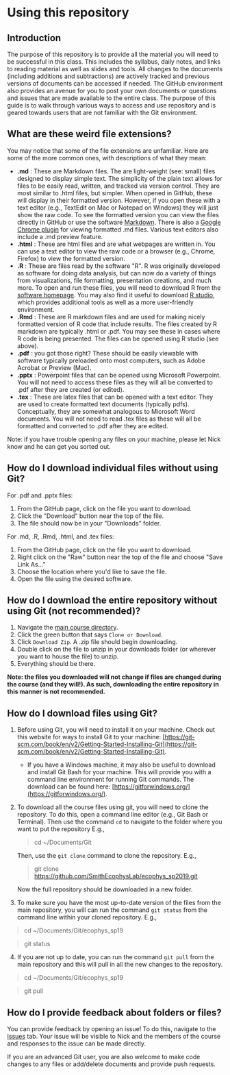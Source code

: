 # Using this repository

## Introduction
The purpose of this repository is to provide all the material you will need to be
successful in this class. This includes the syllabus, daily notes, 
and links to reading material as well as slides and tools.
All changes to the documents (including additions and subtractions) are actively tracked
and previous versions of documents can be accessed if needed.
The GitHub environment also provides an avenue for you to post your own documents or
questions and issues that are made available to the entire class.
The purpose of this guide is to walk through various ways to access and use repository
and is geared towards users that are not familiar with the Git environment.

## What are these weird file extensions?
You may notice that some of the file extensions are unfamiliar.
Here are some of the more common ones, with descriptions of what they mean:
- **.md** : These are Markdown files. The are light-weight (see: small) files
designed to display simple text. The simplicity of the plain text allows for files to
be easily read, written, and tracked via version control. They are most similar to
.html files, but simpler. When opened in GitHub, these will display in their formatted
version. However, if you open these with a text editor
(e.g., TextEdit on Mac or Notepad on Windows) they will just show the raw code. To see
the formatted version you can view the files directly in GitHub or
use the software [Markdown](https://daringfireball.net/projects/markdown/).
There is also a 
[Google Chrome plugin](https://chrome.google.com/webstore/detail/markdown-preview/jmchmkecamhbiokiopfpnfgbidieafmd?hl=en)
for viewing formatted .md files. Various text editors also include a .md preview feature.
- **.html** : These are html files and are what webpages are written in.
You can use a text editor to view the raw code or a browser (e.g., Chrome, Firefox)
to view the formatted version.
- **.R** : These are files read by the software "R". R was originally developed as
software for doing data analysis, but can now do a variety of things from visualizations,
file formatting, presentation creations, and much more. To open and run these files, you
will need to download R from the [software homepage](https://www.r-project.org/).
You may also find it useful to download [R studio](https://www.rstudio.com/), which
provides additional tools as well as a more user-friendly environment.
- **.Rmd** : These are R markdown files and are used for making nicely formatted version of
R code that include results. The files created by R markdown are typically .html or .pdf.
You may see these in cases where R code is being presented. The files can be opened
using R studio (see above).
- **.pdf** : you got those right? These should be easily viewable with
software typically preloaded onto most computers, such as Adobe Acrobat or Preview (Mac).
- **.pptx** : Powerpoint files that can be opened using Microsoft Powerpoint.
You will not need to access these files as they will all be converted to .pdf
after they are created (or edited).
- **.tex** : These are latex files that can be opened with a text editor. They are
used to create formatted text documents (typically pdfs). Conceptually, they are somewhat
analogous to Microsoft Word documents. You will not need to read .tex files as these will
all be formatted and converted to .pdf after they are edited.

Note: if you have trouble opening any files on your machine, please let Nick know and
he can get you sorted out.

## How do I download individual files without using Git?
For .pdf and .pptx files:
1. From the GitHub page, click on the file you want to download.
2. Click the "Download" button near the top of the file.
3. The file should now be in your "Downloads" folder.

For .md, .R, .Rmd, .html, and .tex files:
1. From the GitHub page, click on the file you want to download.
2. Right click on the "Raw" button near the top of the file and choose "Save Link As..."
3. Choose the location where you'd like to save the file.
4. Open the file using the desired software.

## How do I download the entire repository without using Git (not recommended)?
1. Navigate the 
[main course directory](https://github.com/SmithEcophysLab/ecophys_sp2019).
2. Click the green button that says `Clone or Download`.
3. Click `Download Zip`. A .zip file should begin downloading.
4. Double click on the file to unzip in your downloads folder (or wherever you want to 
house the file) to unzip.
5. Everything should be there.

**Note: the files you downloaded will not change if files are changed during the course
(and they will!). As such, downloading the entire repository in this manner is not 
recommended.**

## How do I download files using Git?
1. Before using Git, you will need to install it on your machine. Check out this website
for ways to install Git to your machine:
[https://git-scm.com/book/en/v2/Getting-Started-Installing-Git](https://git-scm.com/book/en/v2/Getting-Started-Installing-Git).
	- If you have a Windows machine, it may also be useful to download and install
	Git Bash for your machine. This will provide you with a command line environment
	for running Git commands. The download can be found here:
	[https://gitforwindows.org/](https://gitforwindows.org/).
2. To download all the course files using git, you will need to clone the repository.
To do this, open a command line editor (e.g., Git Bash or 
Terminal). Then use the command `cd` to navigate to the folder where you want to
put the repository E.g.,
	
	> cd ~/Documents/Git

	Then, use the `git clone` command to clone the repository. E.g.,
	
	> git clone https://github.com/SmithEcophysLab/ecophys_sp2019.git
	
	Now the full repository should be downloaded in a new folder.
	
3. To make sure you have the most up-to-date version of the files from the main repository,
you will can run the command `git status` from the command line within your cloned
repository. E.g.,

> cd ~/Documents/Git/ecophys_sp19

> git status

4. If you are not up to date, you can run the command `git pull` from the main repository
and this will pull
in all the new changes to the repository.

> cd ~/Documents/Git/ecophys_sp19

> git pull

## How do I provide feedback about folders or files?
You can provide feedback by opening an issue! To do this, navigate to the
[Issues](https://github.com/SmithEcophysLab/ecophys_sp2019/issues)
tab. Your issue will be visible to Nick and the members of the course and responses
to the issue can be made directly.

If you are an advanced Git user, you are also welcome to make code changes to any files
or add/delete documents and provide push requests.



